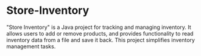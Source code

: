 # Store-Inventory
"Store Inventory" is a Java project for tracking and managing inventory. It allows users to add or remove products, and provides functionality to read inventory data from a file and save it back. This project simplifies inventory management tasks.
